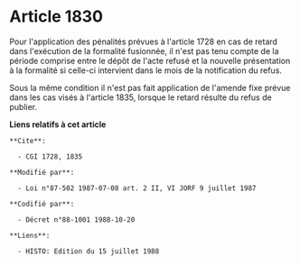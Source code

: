 # Article 1830

Pour l'application des pénalités prévues à l'article 1728 en cas de retard dans l'exécution de la formalité fusionnée, il
n'est pas tenu compte de la période comprise entre le dépôt de l'acte refusé et la nouvelle présentation à la formalité si
celle-ci intervient dans le mois de la notification du refus.

Sous la même condition il n'est pas fait application de l'amende fixe prévue dans les cas visés à l'article 1835, lorsque le
retard résulte du refus de publier.

**Liens relatifs à cet article**

	**Cite**:

	  - CGI 1728, 1835

	**Modifié par**:

	  - Loi n°87-502 1987-07-08 art. 2 II, VI JORF 9 juillet 1987

	**Codifié par**:

	  - Décret n°88-1001 1988-10-20

	**Liens**:

	  - HISTO: Edition du 15 juillet 1988

